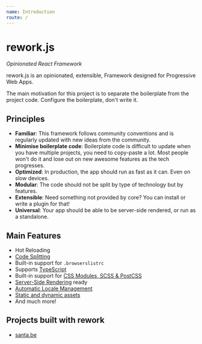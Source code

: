 ```yaml
---
name: Introduction
route: /
---
```


# rework.js

*Opinionated React Framework*

rework.js is an opinionated, extensible, Framework designed for Progressive Web Apps.

The main motivation for this project is to separate the boilerplate from the project code. Configure the boilerplate, don't write it.

## Principles

- **Familiar**: This framework follows community conventions and is regularly updated with new ideas from the community.
- **Minimise boilerplate code**: Boilerplate code is difficult to update when you have multiple projects, you need to copy-paste a lot. Most people won't do it and lose out on new awesome features as the tech progresses.
- **Optimized**: In production, the app should run as fast as it can. Even on slow devices.
- **Modular**: The code should not be split by type of technology but by features.
- **Extensible**: Need something not provided by core? You can install or write a plugin for that!
- **Universal**: Your app should be able to be server-side rendered, or run as a standalone.

## Main Features

- Hot Reloading
- [Code Splitting](https://www.reworkjs.com/routing#code-splitting--lazy-loading)
- Built-in support for `.browserslistrc`
- Supports [TypeScript](https://www.reworkjs.com/typescript)
- Built-in support for [CSS Modules, SCSS & PostCSS](https://www.reworkjs.com/styling)
- [Server-Side Rendering](https://www.reworkjs.com/server-side-rendering) ready
- [Automatic Locale Management](https://www.reworkjs.com/i18n)
- [Static and dynamic assets](https://www.reworkjs.com/public-resources)
- And much more!

## Projects built with rework

- [santa.be](https://github.com/ephys/santa.be)
